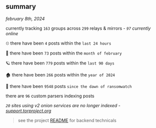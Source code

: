 
## summary
_february 8th, 2024_

currently tracking `163` groups across `299` relays & mirrors - _`97` currently online_

⏲ there have been `4` posts within the `last 24 hours`

🦈 there have been `73` posts within the `month of february`

🪐 there have been `779` posts within the `last 90 days`

🏚 there have been `266` posts within the `year of 2024`

🦕 there have been `9548` posts `since the dawn of ransomwatch`

there are `96` custom parsers indexing posts

_`20` sites using v2 onion services are no longer indexed - [support.torproject.org](https://support.torproject.org/onionservices/v2-deprecation/)_

> see the project [README](https://github.com/joshhighet/ransomwatch#ransomwatch--) for backend technicals

